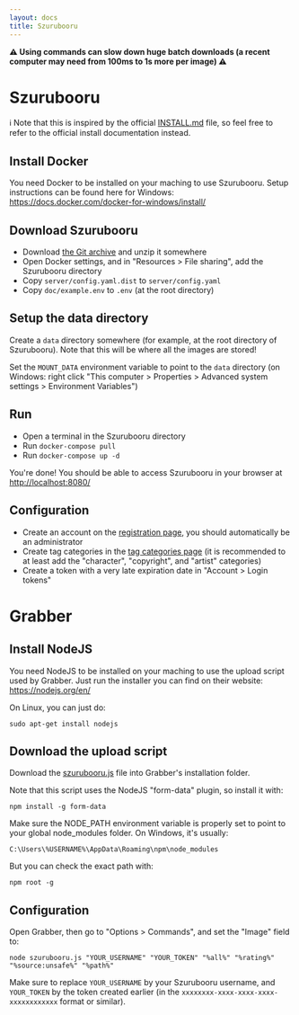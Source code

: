 ```yaml
---
layout: docs
title: Szurubooru
---
```




**⚠️ Using commands can slow down huge batch downloads (a recent computer may need from 100ms to 1s more per image) ⚠️**



# Szurubooru

ℹ️ Note that this is inspired by the official [INSTALL.md](https://github.com/rr-/szurubooru/blob/master/doc/INSTALL.md) file, so feel free to refer to the official install documentation instead.


## Install Docker

You need Docker to be installed on your maching to use Szurubooru. Setup instructions can be found here for Windows: https://docs.docker.com/docker-for-windows/install/


## Download Szurubooru

* Download [the Git archive](https://github.com/rr-/szurubooru/archive/master.zip) and unzip it somewhere
* Open Docker settings, and in "Resources > File sharing", add the Szurubooru directory
* Copy `server/config.yaml.dist` to `server/config.yaml`
* Copy `doc/example.env` to `.env` (at the root directory)


## Setup the data directory

Create a `data` directory somewhere (for example, at the root directory of Szurubooru). Note that this will be where all the images are stored!

Set the `MOUNT_DATA` environment variable to point to the `data` directory (on Windows: right click "This computer > Properties > Advanced system settings > Environment Variables")


## Run

* Open a terminal in the Szurubooru directory
* Run `docker-compose pull`
* Run `docker-compose up -d`

You're done! You should be able to access Szurubooru in your browser at [http://localhost:8080/](http://localhost:8080/)


## Configuration

* Create an account on the [registration page](http://localhost:8080/register), you should automatically be an administrator
* Create tag categories in the [tag categories page](http://localhost:8080/tag-categories) (it is recommended to at least add the "character", "copyright", and "artist" categories)
* Create a token with a very late expiration date in "Account > Login tokens"




# Grabber

## Install NodeJS

You need NodeJS to be installed on your maching to use the upload script used by Grabber.
Just run the installer you can find on their website: https://nodejs.org/en/

On Linux, you can just do:
```
sudo apt-get install nodejs
```


## Download the upload script

Download the [szurubooru.js](szurubooru.js) file into Grabber's installation folder.

Note that this script uses the NodeJS "form-data" plugin, so install it with:
```
npm install -g form-data
```

Make sure the NODE_PATH environment variable is properly set to point to your global node_modules folder. On Windows, it's usually:
```
C:\Users\%USERNAME%\AppData\Roaming\npm\node_modules
```

But you can check the exact path with:
```
npm root -g
```


## Configuration

Open Grabber, then go to "Options > Commands", and set the "Image" field to:
```
node szurubooru.js "YOUR_USERNAME" "YOUR_TOKEN" "%all%" "%rating%" "%source:unsafe%" "%path%"
```

Make sure to replace `YOUR_USERNAME` by your Szurubooru username, and `YOUR_TOKEN` by the token created earlier (in the `xxxxxxxx-xxxx-xxxx-xxxx-xxxxxxxxxxxx` format or similar).